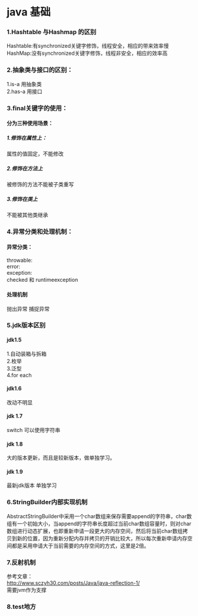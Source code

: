 # java 基础

### 1.Hashtable 与Hashmap 的区别
Hashtable:有synchronized关键字修饰，线程安全，相应的带来效率慢</br>
HashMap:没有synchronized关键字修饰，线程非安全，相应的效率高

### 2.抽象类与接口的区别：
1.is-a 用抽象类</br>
2.has-a 用接口

### 3.final关键字的使用：
#### 分为三种使用场景：</br>
##### 1.修饰在属性上：
属性的值固定，不能修改
##### 2.修饰在方法上
被修饰的方法不能被子类重写
##### 3.修饰在类上
不能被其他类继承


### 4.异常分类和处理机制：
#### 异常分类：
throwable:</br>
error:</br>
exception:</br>
checked 和 runtimeexception

#### 处理机制
抛出异常 捕捉异常

### 5.jdk版本区别

#### jdk1.5
1.自动装箱与拆箱</br>
2.枚举</br>
3.泛型</br>
4.for each</br>

#### jdk1.6
改动不明显

#### jdk 1.7
switch 可以使用字符串

#### jdk 1.8
大的版本更新，而且是较新版本，做单独学习。

#### jdk 1.9
最新jdk版本 单独学习

### 6.StringBuilder内部实现机制
AbstractStringBuilder中采用一个char数组来保存需要append的字符串，char数组有一个初始大小，当append的字符串长度超过当前char数组容量时，则对char数组进行动态扩展，也即重新申请一段更大的内存空间，然后将当前char数组拷贝到新的位置，因为重新分配内存并拷贝的开销比较大，所以每次重新申请内存空间都是采用申请大于当前需要的内存空间的方式，这里是2倍。

### 7.反射机制
参考文章：</br>
http://www.sczyh30.com/posts/Java/java-reflection-1/</br>
需要jvm作为支撑

### 8.test地方
